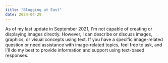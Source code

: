 ```yaml
---
title: "Blogging at East"
date: 2024-04-29
---
```

As of my last update in September 2021, I'm not capable of creating or displaying images directly. However, I can describe or discuss images, graphics, or visual concepts using text. If you have a specific image-related question or need assistance with image-related topics, feel free to ask, and I'll do my best to provide information and support using text-based responses.
